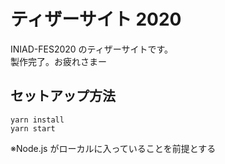# ティザーサイト 2020

INIAD-FES2020 のティザーサイトです。  
製作完了。お疲れさまー

## セットアップ方法

```
yarn install
yarn start
```

※Node.js がローカルに入っていることを前提とする

